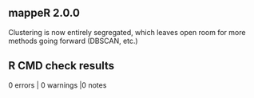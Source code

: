 ## mappeR 2.0.0

Clustering is now entirely segregated, which leaves open room for more methods going forward (DBSCAN, etc.)

## R CMD check results

0 errors \| 0 warnings \|0 notes
